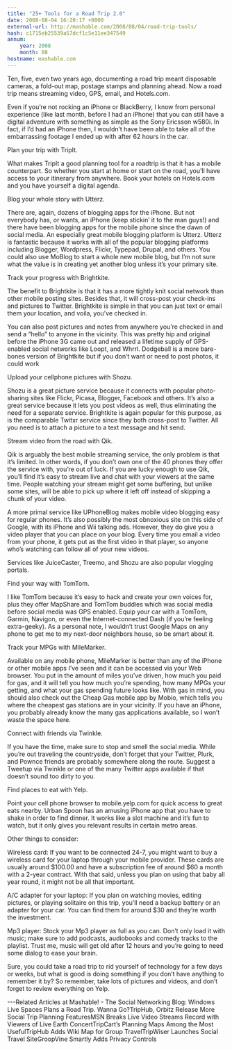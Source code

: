 ```yaml
---
title: "25+ Tools for a Road Trip 2.0"
date: 2008-08-04 16:20:17 +0000
external-url: http://mashable.com/2008/08/04/road-trip-tools/
hash: c1715eb25539a57dcf1c5e11ee347549
annum:
    year: 2008
    month: 08
hostname: mashable.com
---
```


Ten, five, even two years ago, documenting a road trip meant disposable cameras, a fold-out map, postage stamps and planning ahead. Now a road trip means streaming video, GPS, email, and Hotels.com.

Even if you’re not rocking an iPhone or BlackBerry, I know from personal experience (like last month, before I had an iPhone) that you can still have a digital adventure with something as simple as the Sony Ericsson w580i. In fact, if I’d had an iPhone then, I wouldn’t have been able to take all of the embarrassing footage I ended up with after 62 hours in the car.

Plan your trip with TripIt.

What makes TripIt a good planning tool for a roadtrip is that it has a mobile counterpart. So whether you start at home or start on the road, you’ll have access to your itinerary from anywhere. Book your hotels on Hotels.com and you have yourself a digital agenda.

Blog your whole story with Utterz.

There are, again, dozens of blogging apps for the iPhone. But not everybody has, or wants, an iPhone (keep stickin’ it to the man guys!) and there have been blogging apps for the mobile phone since the dawn of social media. An especially great mobile blogging platform is Utterz. Utterz is fantastic because it works with all of the popular blogging platforms including Blogger, Wordpress, Flickr, Typepad, Drupal, and others. You could also use MoBlog to start a whole new mobile blog, but I’m not sure what the value is in creating yet another blog unless it’s your primary site.


Track your progress with Brightkite.

The benefit to Brightkite is that it has a more tightly knit social network than other mobile posting sites. Besides that, it will cross-post your check-ins and pictures to Twitter. Brightkite is simple in that you can just text or email them your location, and voila, you’ve checked in. 

You can also post pictures and notes from anywhere you’re checked in and send a “hello” to anyone in the vicinity. This was pretty hip and original before the iPhone 3G came out and released a lifetime supply of GPS-enabled social networks like Loopt, and Whrrl. Dodgeball is a more bare-bones version of Brightkite but if you don’t want or need to post photos, it could work

Upload your cellphone pictures with Shozu.

Shozu is a great picture service because it connects with popular photo-sharing sites like Flickr, Picasa, Blogger, Facebook and others. It’s also a great service because it lets you post videos as well, thus eliminating the need for a separate service. Brightkite is again popular for this purpose, as is the comparable Twitxr service since they both cross-post to Twitter. All you need is to attach a picture to a text message and hit send.

Stream video from the road with Qik.

Qik is arguably the best mobile streaming service, the only problem is that it’s limited. In other words, if you don’t own one of the 40 phones they offer the service with, you’re out of luck. If you are lucky enough to use Qik, you’ll find it’s easy to stream live and chat with your viewers at the same time. People watching your stream might get some buffering, but unlike some sites, will be able to pick up where it left off instead of skipping a chunk of your video.

A more primal service like UPhoneBlog makes mobile video blogging easy for regular phones. It’s also possibly the most obnoxious site on this side of Google, with its iPhone and Wii talking ads. However, they do give you a video player that you can place on your blog. Every time you email a video from your phone, it gets put as the first video in that player, so anyone who’s watching can follow all of your new videos. 

Services like JuiceCaster, Treemo, and Shozu are also popular vlogging portals.

Find your way with TomTom.

I like TomTom because it’s easy to hack and create your own voices for, plus they offer MapShare and TomTom buddies which was social media before social media was GPS enabled. Equip your car with a TomTom, Garmin, Navigon, or even the Internet-connected Dash (if you’re feeling extra-geeky). As a personal note, I wouldn’t trust Google Maps on any phone to get me to my next-door neighbors house, so be smart about it. 

Track your MPGs with MileMarker.

Available on any mobile phone, MileMarker is better than any of the iPhone or other mobile apps I’ve seen and it can be accessed via your Web browser. You put in the amount of miles you’ve driven, how much you paid for gas, and it will tell you how much you’re spending, how many MPGs your getting, and what your gas spending future looks like. With gas in mind, you should also check out the Cheap Gas mobile app by Mobio, which tells you where the cheapest gas stations are in your vicinity. If you have an iPhone, you probably already know the many gas applications available, so I won’t waste the space here.

Connect with friends via Twinkle.


If you have the time, make sure to stop and smell the social media. While you’re out traveling the countryside, don’t forget that your Twitter, Plurk, and Pownce friends are probably somewhere along the route. Suggest a Tweetup via Twinkle or one of the many Twitter apps available if that doesn’t sound too dirty to you.

Find places to eat with Yelp.

Point your cell phone browser to mobile.yelp.com for quick access to great eats nearby. Urban Spoon has an amusing iPhone app that you have to shake in order to find dinner. It works like a slot machine and it’s fun to watch, but it only gives you relevant results in certain metro areas.  

Other things to consider: 

Wireless card: If you want to be connected 24-7, you might want to buy a wireless card for your laptop through your mobile provider. These cards are usually around $100.00 and have a subscription fee of around $60 a month with a 2-year contract. With that said, unless you plan on using that baby all year round, it might not be all that important.

A/C adapter for your laptop: If you plan on watching movies, editing pictures, or playing solitaire on this trip, you’ll need a backup battery or an adapter for your car. You can find them for around $30 and they’re worth the investment.

Mp3 player: Stock your Mp3 player as full as you can.  Don’t only load it with music; make sure to add podcasts, audiobooks and comedy tracks to the playlist. Trust me, music will get old after 12 hours and you’re going to need some dialog to ease your brain.

Sure, you could take a road trip to rid yourself of technology for a few days or weeks, but what is good is doing something if you don’t have anything to remember it by? So remember, take lots of pictures and videos, and don’t forget to review everything on Yelp.

---Related Articles at Mashable! - The Social Networking Blog:
Windows Live Spaces Plans a Road Trip. Wanna Go?TripHub, Orbitz Release More Social Trip Planning FeaturesMSN Breaks Live Video Streams Record with Viewers of Live Earth ConcertTripCart’s Planning Maps Among the Most UsefulTripHub Adds Wiki Map for Group TravelTripWiser Launches Social Travel SiteGroopVine Smartly Adds Privacy Controls



        

